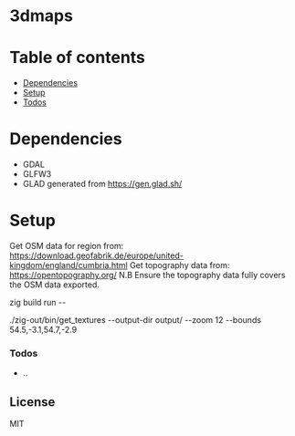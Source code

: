 # 3dmaps

# Table of contents
 - [Dependencies](#dependencies)
 - [Setup](#setup)
 - [Todos](#todos)

# Dependencies
- GDAL
- GLFW3
- GLAD generated from https://gen.glad.sh/

# Setup
Get OSM data for region from: https://download.geofabrik.de/europe/united-kingdom/england/cumbria.html
Get topography data from: https://opentopography.org/
N.B Ensure the topography data fully covers the OSM data exported.

zig build run -- <filename>


./zig-out/bin/get_textures --output-dir output/ --zoom 12 --bounds 54.5,-3.1,54.7,-2.9

### Todos
 - ..

License
----

MIT
